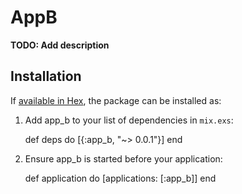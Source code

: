 # AppB

**TODO: Add description**

## Installation

If [available in Hex](https://hex.pm/docs/publish), the package can be installed as:

  1. Add app_b to your list of dependencies in `mix.exs`:

        def deps do
          [{:app_b, "~> 0.0.1"}]
        end

  2. Ensure app_b is started before your application:

        def application do
          [applications: [:app_b]]
        end
